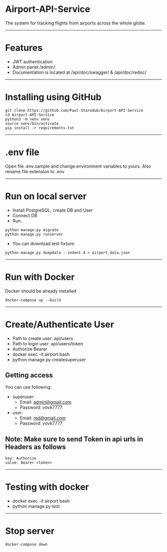 # Airport-API-Service
The system for tracking flights from airports across the whole globe.
***
# Features
- JWT authentication
- Admin panel /admin/
- Documentation is located at /api/doc/swagger/ & /api/doc/redoc/
***
# Installing using GitHub
```
git clone https://github.com/Paul-Starodub/Airport-API-Service
cd Airport-API-Service
python3 -m venv venv
source venv/bin/activate
pip install -r requirements.txt
```
---
# .env file
Open file .env.sample and change environment variables to yours. Also rename file extension to .env
***
# Run on local server
- Install PostgreSQL, create DB and User
- Connect DB
- Run:
```
python manage.py migrate
python manage.py runserver
```
- You can download test fixture:
```
python manage.py dumpdata --indent 4 > airport_data.json
```
***
# Run with Docker
Docker should be already installed
```
docker-compose up --build
```
***
# Create/Authenticate User
- Path to create user: api/users
- Path to login user: api/users/token
- Authorize Bearer
- docker exec -it airport bash 
- python manage.py createsuperuser
## Getting access
You can use following:
- superuser:
  - Email: admin@gmail.com
  - Password: vovk7777
- user:
  - Email: red@gmail.com
  - Password: vovk7777
## Note: Make sure to send Token in api urls in Headers as follows
```
key: Authorize
value: Bearer <token>
```
***
# Testing with docker
- docker exec -it airport bash 
- python manage.py test
***
# Stop server
```
docker-compose down
```
